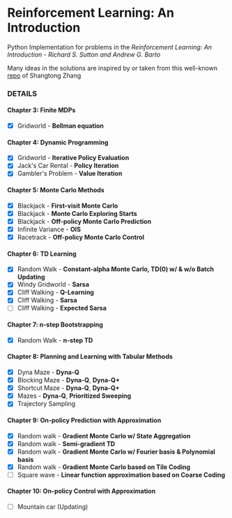 # Reinforcement Learning: An Introduction
Python Implementation for problems in the *Reinforcement Learning: An Introduction - Richard S. Sutton and Andrew G. Barto*  

Many ideas in the solutions are inspired by or taken from this well-known [repo](https://github.com/ShangtongZhang/reinforcement-learning-an-introduction) of Shangtong Zhang

### DETAILS
#### Chapter 3: Finite MDPs
- [x] Gridworld - **Bellman equation**
#### Chapter 4: Dynamic Programming
- [x] Gridworld - **Iterative Policy Evaluation**
- [x] Jack's Car Rental - **Policy Iteration**
- [x] Gambler's Problem - **Value Iteration**
#### Chapter 5: Monte Carlo Methods
- [x] Blackjack - **First-visit Monte Carlo**
- [x] Blackjack - **Monte Carlo Exploring Starts**
- [x] Blackjack - **Off-policy Monte Carlo Prediction**
- [x] Infinite Variance - **OIS**
- [x] Racetrack - **Off-policy Monte Carlo Control**
#### Chapter 6: TD Learning
- [x] Random Walk - **Constant-alpha Monte Carlo, TD(0) w/ & w/o Batch Updating**
- [x] Windy Gridworld - **Sarsa**
- [x] Cliff Walking - **Q-Learning**
- [x] Cliff Walking - **Sarsa**
- [ ] Cliff Walking - **Expected Sarsa**
#### Chapter 7: n-step Bootstrapping
- [x] Random Walk - **n-step TD**
#### Chapter 8: Planning and Learning with Tabular Methods
- [x] Dyna Maze - **Dyna-Q**
- [x] Blocking Maze - **Dyna-Q**, **Dyna-Q+**
- [x] Shortcut Maze - **Dyna-Q**, **Dyna-Q+**
- [x] Mazes - **Dyna-Q**, **Prioritized Sweeping**
- [x] Trajectory Sampling
#### Chapter 9: On-policy Prediction with Approximation
- [x] Random walk - **Gradient Monte Carlo w/ State Aggregation**
- [x] Random walk - **Semi-gradient TD**
- [x] Random walk - **Gradient Monte Carlo w/ Fourier basis & Polynomial basis**
- [x] Random walk - **Gradient Monte Carlo based on Tile Coding**
- [ ] Square wave - **Linear function approximation based on Coarse Coding**  
#### Chapter 10: On-policy Control with Approximation
- [ ] Mountain car
(Updating)